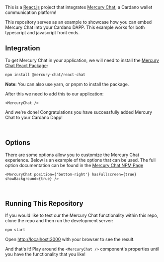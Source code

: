 This is a [React.js](https://reactjs.org/) project that integrates [Mercury Chat](https://mercurychat.io/), a Cardano wallet communication platform!

This repository serves as an example to showcase how you can embed Mercury Chat into your Cardano DAPP. This example works for both typescript and javascript front ends.

## Integration

To get Mercury Chat in your application, we will need to install the [Mercury Chat React Package](https://www.npmjs.com/package/@mercury-chat/react-chat):

```bash
npm install @mercury-chat/react-chat
```

<b>Note</b>: You can also use yarn, or pnpm to install the package.

After this we need to add this to our application:

```
<MercuryChat />
```

And we're done! Congratulations you have successfully added Mercury Chat to your Cardano Dapp!

<br />

## Options
There are some options allow you to customize the Mercury Chat experience. Below is an example of the options that can be used. The full option documentation can be found in the [Mercury Chat NPM Page](https://www.npmjs.com/package/@mercury-chat/react-chat)

```
<MercuryChat position={'bottom-right'} hasFullscreen={true} showBackground={true} />
```

<br />


## Running This Repository

If you would like to test our the Mercury Chat functionality within this repo, clone the repo and then run the development server:

```bash
npm start
```

Open [http://localhost:3000](http://localhost:3000) with your browser to see the result.

And that's it! Play around the ```<MercuryChat />``` component's properties until you have the functionality that you like!